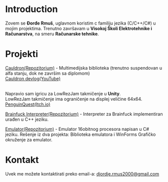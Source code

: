 # Introduction<br/>
Zovem se **Đorđe Rmuš**, uglavnom koristim c familiju jezika (C/C++/C#) u mojim projektima. Trenutno završavam u **Visokoj Školi Elektrotehnike i Računarstva**, na smeru **Računarske tehnike**.
# Projekti<br/>
[Cauldron(Repozitorium)](https://github.com/djordjermus/Cauldron) - Multimedijska biblioteka (trenutno suspendovan u alfa stanju, dok ne završim sa diplomom)<br/>
[Cauldron devlog(YouTube)](https://www.youtube.com/playlist?list=PLVgq-T35xBASb_XwtzSRuessCG5BU2ZE2)<br/><br/>

Napravio sam igricu za LowRezJam takmičenje u **Unity**.<br/>
LowRezJam takmičenje ima ograničenje na displej veličine 64x64.<br/>
[PenguinQuest(Itch.io)](https://djordjermus.itch.io/penguin-quest)<br/>

[Brainfuck Interpreter(Repozitorium)](https://github.com/djordjermus/BFInterpreter) - Interpreter za Brainfuck implementiran urađen u C++ jeziku.<br/>

[Emulator(Repozitorium)](https://github.com/djordjermus/Emulator) - Emulator 16obitnog procesora napisan u C# jeziku. Rešenje iz dva projekta: Biblioteka emulatora i WinForms Grafičko okruženje za emulator.<br/>

# Kontakt<br/>
Uvek me možete kontaktirati preko email-a: djordje.rmus2000@gmail.com
